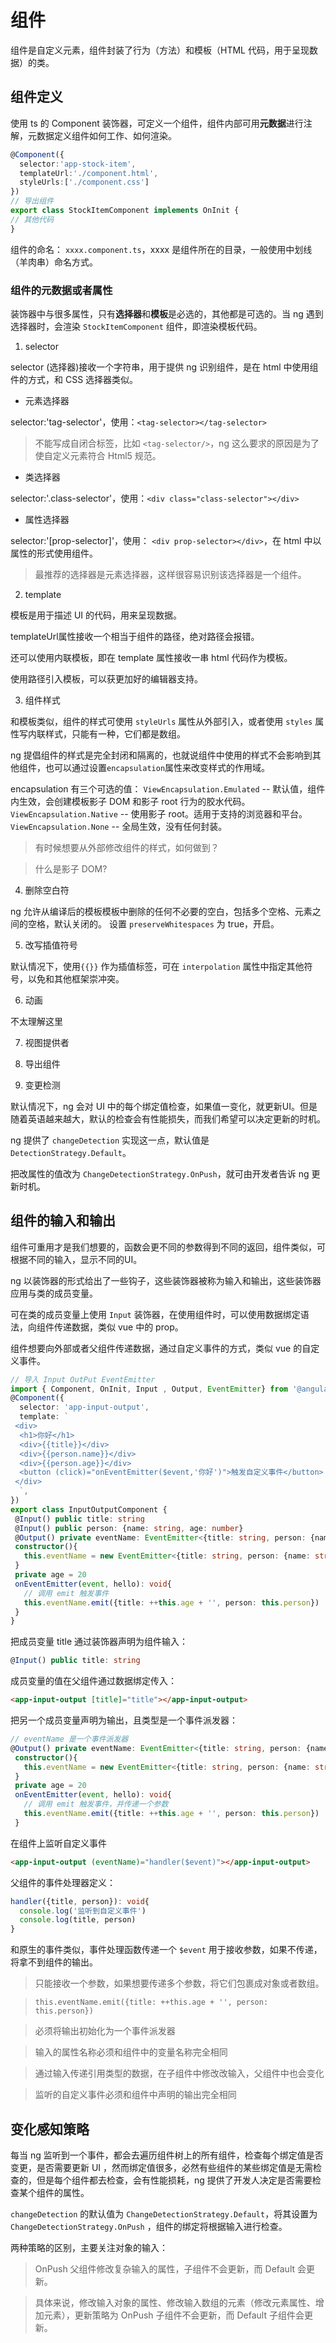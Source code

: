 # 组件

组件是自定义元素，组件封装了行为（方法）和模板（HTML 代码，用于呈现数据）的类。

## 组件定义

使用 ts 的 Component 装饰器，可定义一个组件，组件内部可用**元数据**进行注解，元数据定义组件如何工作、如何渲染。

```ts
@Component({
  selector:'app-stock-item',
  templateUrl:'./component.html',
  styleUrls:['./component.css']
})
// 导出组件
export class StockItemComponent implements OnInit {
// 其他代码
}
```

组件的命名：
`xxxx.component.ts`，xxxx 是组件所在的目录，一般使用中划线（羊肉串）命名方式。

### 组件的元数据或者属性

装饰器中与很多属性，只有**选择器**和**模板**是必选的，其他都是可选的。当 ng 遇到选择器时，会渲染 `StockItemComponent` 组件，即渲染模板代码。

1. selector 

selector (选择器)接收一个字符串，用于提供 ng 识别组件，是在 html 中使用组件的方式，和 CSS 选择器类似。

- 元素选择器

 selector:'tag-selector'，使用：`<tag-selector></tag-selector>`
> 不能写成自闭合标签，比如 `<tag-selector/>`，ng 这么要求的原因是为了使自定义元素符合 Html5 规范。

- 类选择器

 selector:'.class-selector'，使用：`<div class="class-selector"></div>`

- 属性选择器

 selector:'[prop-selector]'，使用： `<div prop-selector></div>`，在 html 中以属性的形式使用组件。

> 最推荐的选择器是元素选择器，这样很容易识别该选择器是一个组件。


2. template 

模板是用于描述 UI 的代码，用来呈现数据。

templateUrl属性接收一个相当于组件的路径，绝对路径会报错。

还可以使用内联模板，即在 template 属性接收一串 html 代码作为模板。

使用路径引入模板，可以获更加好的编辑器支持。

3. 组件样式

和模板类似，组件的样式可使用 `styleUrls` 属性从外部引入，或者使用 `styles` 属性写内联样式，只能有一种，它们都是数组。

ng 提倡组件的样式是完全封闭和隔离的，也就说组件中使用的样式不会影响到其他组件，也可以通过设置`encapsulation`属性来改变样式的作用域。

encapsulation 有三个可选的值：
`ViewEncapsulation.Emulated` -- 默认值，组件内生效，会创建模板影子 DOM 和影子 root 行为的胶水代码。
`ViewEncapsulation.Native` -- 使用影子 root。适用于支持的浏览器和平台。
`ViewEncapsulation.None` -- 全局生效，没有任何封装。

<!-- TODO -->
> 有时候想要从外部修改组件的样式，如何做到？

<!-- TODO -->
> 什么是影子 DOM?

4. 删除空白符

ng 允许从编译后的模板模板中删除的任何不必要的空白，包括多个空格、元素之间的空格，默认关闭的。
设置 `preserveWhitespaces` 为 true，开启。

5. 改写插值符号

默认情况下，使用`{{}}` 作为插值标签，可在 `interpolation` 属性中指定其他符号，以免和其他框架崇冲突。

6. 动画

<!-- TODO -->
不太理解这里

7. 视图提供者

<!-- TODO 不太理解-->

8. 导出组件

<!-- TODO 没理解 -->

9. 变更检测

默认情况下，ng 会对 UI 中的每个绑定值检查，如果值一变化，就更新UI。但是随着英语越来越大，默认的检查会有性能损失，而我们希望可以决定更新的时机。

ng 提供了 `changeDetection` 实现这一点，默认值是`DetectionStrategy.Default`。

把改属性的值改为 `ChangeDetectionStrategy.OnPush`，就可由开发者告诉 ng 更新时机。


## 组件的输入和输出

组件可重用才是我们想要的，函数会更不同的参数得到不同的返回，组件类似，可根据不同的输入，显示不同的UI。

ng 以装饰器的形式给出了一些钩子，这些装饰器被称为输入和输出，这些装饰器应用与类的成员变量。

可在类的成员变量上使用 `Input` 装饰器，在使用组件时，可以使用数据绑定语法，向组件传递数据，类似 vue 中的 prop。

组件想要向外部或者父组件传递数据，通过自定义事件的方式，类似 vue 的自定义事件。

```ts
// 导入 Input OutPut EventEmitter 
import { Component, OnInit, Input , Output, EventEmitter} from '@angular/core'
@Component({
  selector: 'app-input-output',
  template: `
 <div>
  <h1>你好</h1>
  <div>{{title}}</div>
  <div>{{person.name}}</div>
  <div>{{person.age}}</div>
  <button (click)="onEventEmitter($event,'你好')">触发自定义事件</button>
 </div>
  `,
})
export class InputOutputComponent {
 @Input() public title: string
 @Input() public person: {name: string, age: number}
 @Output() private eventName: EventEmitter<{title: string, person: {name: string, age: number}}> // 声明输出的类型：事件
 constructor(){
   this.eventName = new EventEmitter<{title: string, person: {name: string, age: number}}>() // 初始化事件对象
 }
 private age = 20
 onEventEmitter(event, hello): void{
   // 调用 emit 触发事件
   this.eventName.emit({title: ++this.age + '', person: this.person})
 }
}
```

把成员变量 title 通过装饰器声明为组件输入：
```ts
@Input() public title: string
```

成员变量的值在父组件通过数据绑定传入：
```html
<app-input-output [title]="title"></app-input-output>
```

把另一个成员变量声明为输出，且类型是一个事件派发器：
```ts
// eventName 是一个事件派发器
@Output() private eventName: EventEmitter<{title: string, person: {name: string, age: number}}>
 constructor(){
   this.eventName = new EventEmitter<{title: string, person: {name: string, age: number}}>() // 初始化事件对象
 }
 private age = 20
 onEventEmitter(event, hello): void{
   // 调用 emit 触发事件，并传递一个参数
   this.eventName.emit({title: ++this.age + '', person: this.person})
 }
```

在组件上监听自定义事件

```html
<app-input-output (eventName)="handler($event)"></app-input-output>
```

父组件的事件处理器定义：
```ts
handler({title, person}): void{
  console.log('监听到自定义事件')
  console.log(title, person)
}
```

和原生的事件类似，事件处理函数传递一个 `$event` 用于接收参数，如果不传递，将拿不到组件的输出。

> 只能接收一个参数，如果想要传递多个参数，将它们包裹成对象或者数组。

> `this.eventName.emit({title: ++this.age + '', person: this.person})`

> 必须将输出初始化为一个事件派发器

> 输入的属性名称必须和组件中的变量名称完全相同

> 通过输入传递引用类型的数据，在子组件中修改改输入，父组件中也会变化

> 监听的自定义事件必须和组件中声明的输出完全相同


## 变化感知策略

每当 ng 监听到一个事件，都会去遍历组件树上的所有组件，检查每个绑定值是否变更，是否需要更新 UI ，然而绑定值很多，必然有些组件的某些绑定值是无需检查的，但是每个组件都去检查，会有性能损耗，ng 提供了开发人决定是否需要检查某个组件的属性。

`changeDetection` 的默认值为 `ChangeDetectionStrategy.Default`，将其设置为`ChangeDetectionStrategy.OnPush` ，组件的绑定将根据输入进行检查。

两种策略的区别，主要关注对象的输入：
> OnPush 父组件修改复杂输入的属性，子组件不会更新，而 Default 会更新。

> 具体来说，修改输入对象的属性、修改输入数组的元素（修改元素属性、增加元素），更新策略为 OnPush 子组件不会更新，而 Default 子组件会更新。


